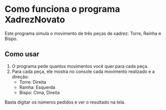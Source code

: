 # Como funciona o programa XadrezNovato

Este programa simula o movimento de três peças de xadrez: Torre, Rainha e Bispo.

## Como usar

1. O programa pede quantos movimentos você quer para cada peça.
2. Para cada peça, ele mostra no console cada movimento realizado e a direção:
   - Torre: Direita
   - Rainha: Esquerda
   - Bispo: Cima, Direita

Basta digitar os números pedidos e ver o resultado na tela.